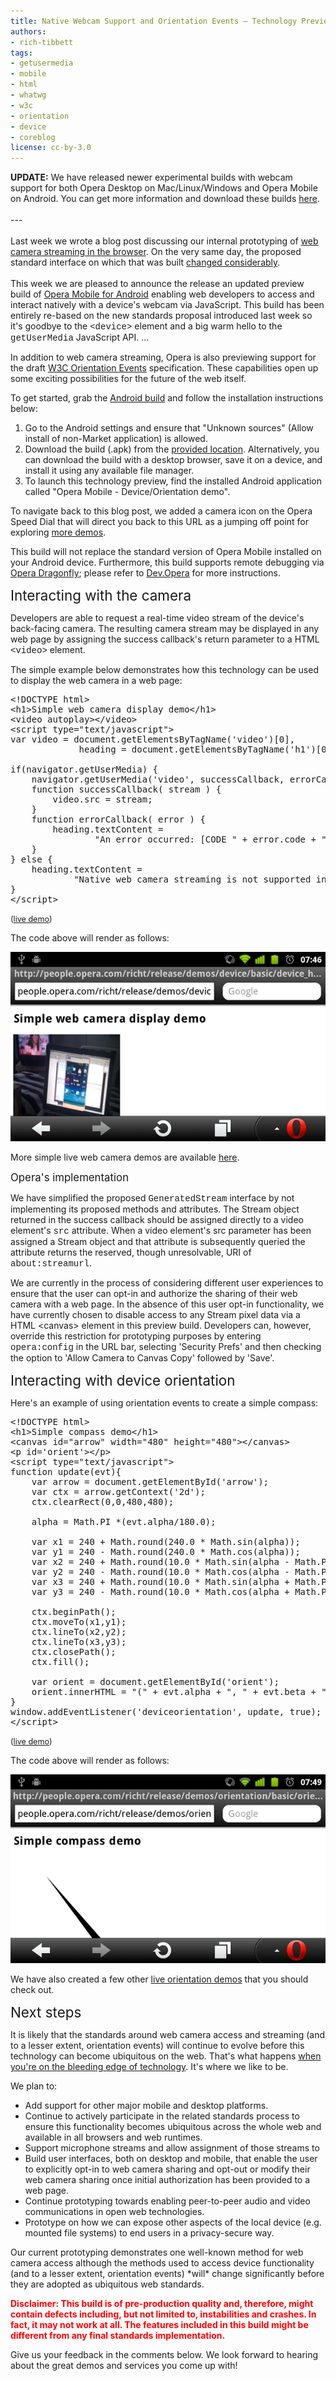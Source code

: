 ```yaml
---
title: Native Webcam Support and Orientation Events — Technology Preview
authors:
- rich-tibbett
tags:
- getusermedia
- mobile
- html
- whatwg
- w3c
- orientation
- device
- coreblog
license: cc-by-3.0
---
```


<p><strong>UPDATE:</strong> We have released newer experimental builds with webcam support for both Opera Desktop on Mac/Linux/Windows and Opera Mobile on Android. You can get more information and download these builds <a href="https://dev.opera.com/articles/view/labs-more-fun-using-the-web-with-getusermedia-and-native-pages/" rel="nofollow" target="_blank">here</a>.<br/><br/>---<br/><br/>Last week we wrote a blog post discussing our internal prototyping of <a href="http://my.opera.com/core/blog/2011/03/14/web-meet-device" rel="nofollow" target="_blank">web camera streaming in the browser</a>. On the very same day, the proposed standard interface on which that was built <a href="http://html5.org/tools/web-apps-tracker?from=5944&amp;to=5945" rel="nofollow" target="_blank">changed considerably</a>. <br/><br/>This week we are pleased to announce the release an updated preview build of <a href="http://www.opera.com/mobile/" rel="nofollow" target="_blank">Opera Mobile for Android</a> enabling web developers to access and interact natively with a device&#39;s webcam via JavaScript. This build has been entirely re-based on the new standards proposal introduced last week so it&#39;s goodbye to the <span style="font-family: courier new">&lt;device&gt;</span> element and a big warm hello to the <span style="font-family: courier new">getUserMedia</span> JavaScript API. ... </p><!--more--><p>In addition to web camera streaming, Opera is also previewing support for the draft <a href="http://dev.w3.org/geo/api/spec-source-orientation.html" target="_blank">W3C Orientation Events</a> specification. These capabilities open up some exciting possibilities for the future of the web itself.</p>

<p>To get started, grab the <a href="http://people.opera.com/richt/release/build/Opera_Mobile_11_LABS_device_orientation_preview_20110323.apk" target="_blank">Android build</a> and follow the installation instructions below:</p>

<ol><li>Go to the Android settings and ensure that &quot;Unknown sources&quot; (Allow install of non-Market application) is allowed.</li><li>Download the build (.apk) from the <a href="http://people.opera.com/richt/release/build/Opera_Mobile_11_LABS_device_orientation_preview_20110323.apk" target="_blank">provided location</a>. Alternatively, you can download the build with a desktop browser, save it on a device, and install it using any available file manager.</li><li>To launch this technology preview, find the installed Android application called &quot;Opera Mobile - Device/Orientation demo&quot;.</li></ol>
<p>To navigate back to this blog post, we added a camera icon on the Opera Speed Dial that will direct you back to this URL as a jumping off point for exploring <a href="http://people.opera.com/richt/release/demos" target="_blank">more demos</a>.</p>

<p>This build will not replace the standard version of Opera Mobile installed on your Android device. Furthermore, this build supports remote debugging via <a href="http://www.opera.com/dragonfly/" target="_blank">Opera Dragonfly</a>; please refer to <a href="https://dev.opera.com/articles/view/remote-debugging-with-opera-dragonfly/" target="_blank">Dev.Opera</a> for more instructions.</p>

<span style="font-size: 160%">Interacting with the camera</span>

<p>Developers are able to request a real-time video stream of the device&#39;s back-facing camera. The resulting camera stream may be displayed in any web page by assigning the success callback&#39;s return parameter to a HTML <span style="font-family: courier new">&lt;video&gt;</span> element.</p>

<p>The simple example below demonstrates how this technology can be used to display the web camera in a web page:</p>

<pre>&lt;!DOCTYPE html&gt;
&lt;h1&gt;Simple web camera display demo&lt;/h1&gt;
&lt;video autoplay&gt;&lt;/video&gt;
&lt;script type=&quot;text/javascript&quot;&gt;
var video = document.getElementsByTagName(&#39;video&#39;)[0],
			 heading = document.getElementsByTagName(&#39;h1&#39;)[0];

if(navigator.getUserMedia) {
	navigator.getUserMedia(&#39;video&#39;, successCallback, errorCallback);
	function successCallback( stream ) {
		video.src = stream;
	}
	function errorCallback( error ) {
		heading.textContent =
				&quot;An error occurred: [CODE &quot; + error.code + &quot;]&quot;;
	}
} else {
	heading.textContent =
			&quot;Native web camera streaming is not supported in this browser!&quot;;
}
&lt;/script&gt;
</pre><span style="font-size: 90%">(<a href="http://people.opera.com/richt/release/demos/device" target="_blank">live demo</a>)</span>

<p>The code above will render as follows:</p>

<span class='imgcenter'><img alt='' src='/blog/webcam-orientation-preview/coreconcerns-device1.png' /></span>
<p>More simple live web camera demos are available <a href="http://people.opera.com/richt/release/demos/device" target="_blank">here</a>.</p>

<span style="font-size: 120%">Opera&#39;s implementation</span>

<p>We have simplified the proposed <span style="font-family: courier new">GeneratedStream</span> interface by not implementing its proposed methods and attributes. The Stream object returned in the success callback should be assigned directly to a video element&#39;s <span style="font-family: courier new">src</span> attribute. When a video element&#39;s src parameter has been assigned a Stream object and that attribute is subsequently queried the attribute returns the reserved, though unresolvable, URI of <span style="font-family: courier new">about:streamurl</span>.</p>

<p>We are currently in the process of considering different user experiences to ensure that the user can opt-in and authorize the sharing of their web camera with a web page. In the absence of this user opt-in functionality, we have currently chosen to disable access to any Stream pixel data via a HTML &lt;canvas&gt; element in this preview build. Developers can, however, override this restriction for prototyping purposes by entering <span style="font-family: courier new">opera:config</span> in the URL bar, selecting &#39;Security Prefs&#39; and then checking the option to &#39;Allow Camera to Canvas Copy&#39; followed by &#39;Save&#39;.</p>

<span style="font-size: 160%">Interacting with device orientation</span>

<p>Here&#39;s an example of using orientation events to create a simple compass:</p>

<pre>&lt;!DOCTYPE html&gt;
&lt;h1&gt;Simple compass demo&lt;/h1&gt;
&lt;canvas id=&quot;arrow&quot; width=&quot;480&quot; height=&quot;480&quot;&gt;&lt;/canvas&gt;
&lt;p id=&#39;orient&#39;&gt;&lt;/p&gt;
&lt;script type=&quot;text/javascript&quot;&gt;
function update(evt){
	var arrow = document.getElementById(&#39;arrow&#39;);
	var ctx = arrow.getContext(&#39;2d&#39;);
	ctx.clearRect(0,0,480,480);

	alpha = Math.PI *(evt.alpha/180.0);

	var x1 = 240 + Math.round(240.0 * Math.sin(alpha));
	var y1 = 240 - Math.round(240.0 * Math.cos(alpha));
	var x2 = 240 + Math.round(10.0 * Math.sin(alpha - Math.PI/2));
	var y2 = 240 - Math.round(10.0 * Math.cos(alpha - Math.PI/2));
	var x3 = 240 + Math.round(10.0 * Math.sin(alpha + Math.PI/2));
	var y3 = 240 - Math.round(10.0 * Math.cos(alpha + Math.PI/2));

	ctx.beginPath();
	ctx.moveTo(x1,y1);
	ctx.lineTo(x2,y2);
	ctx.lineTo(x3,y3);
	ctx.closePath();
	ctx.fill();

	var orient = document.getElementById(&#39;orient&#39;);
	orient.innerHTML = &quot;(&quot; + evt.alpha + &quot;, &quot; + evt.beta + &quot;, &quot; + evt.gamma + &quot;)&quot;;
}
window.addEventListener(&#39;deviceorientation&#39;, update, true);
&lt;/script&gt;</pre><span style="font-size: 90%">(<a href="http://people.opera.com/richt/release/demos/orientation/basic/orientation_compass.html" target="_blank">live demo</a>)</span>

<p>The code above will render as follows:</p><span class='imgcenter'><img alt='' src='/blog/webcam-orientation-preview/coreconcerns-device2.png' /></span>
<p>We have also created a few other <a href="http://people.opera.com/richt/release/demos/orientation" target="_blank">live orientation demos</a> that you should check out.</p>

<span style="font-size: 160%">Next steps</span>

<p>It is likely that the standards around web camera access and streaming (and to a lesser extent, orientation events) will continue to evolve before this technology can become ubiquitous on the web. That&#39;s what happens <a href="http://my.opera.com/haavard/blog/2011/03/16/scrapped" target="_blank">when you&#39;re on the bleeding edge of technology</a>. It&#39;s where we like to be.</p>

<p>We plan to:</p>

<ul class="bullets"><li>Add support for other major mobile and desktop platforms.</li><li>Continue to actively participate in the related standards process to ensure this functionality becomes ubiquitous across the whole web and available in all browsers and web runtimes.</li><li>Support microphone streams and allow assignment of those streams to <audio> elements.</audio></li><li>Build user interfaces, both on desktop and mobile, that enable the user to explicitly opt-in to web camera sharing and opt-out or modify their web camera sharing once initial authorization has been provided to a web page.</li><li>Continue prototyping towards enabling peer-to-peer audio and video communications in open web technologies.</li><li>Prototype on how we can expose other aspects of the local device (e.g. mounted file systems) to end users in a privacy-secure way.</li></ul>
<p>Our current prototyping demonstrates one well-known method for web camera access although the methods used to access device functionality (and to a lesser extent, orientation events) *will* change significantly before they are adopted as ubiquitous web standards.</p>

<p><strong><span style="color: red">Disclaimer: This build is of pre-production quality and, therefore, might contain defects including, but not limited to, instabilities and crashes. In fact, it may not work at all. The features included in this build might be different from any final standards implementation.</span></strong></p>

<p>Give us your feedback in the comments below. We look forward to hearing about the great demos and services you come up with!</p>
